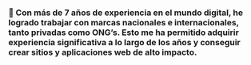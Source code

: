 ### 👋 Con más de 7 años de experiencia en el mundo digital, he logrado trabajar con marcas nacionales e internacionales, tanto privadas como ONG’s. Esto me ha permitido adquirir experiencia significativa a lo largo de los años y conseguir crear sitios y aplicaciones web de alto impacto.

<!--
**uebeats/uebeats** is a ✨ _special_ ✨ repository because its `README.md` (this file) appears on your GitHub profile.

Here are some ideas to get you started:

- 🔭 I’m currently working on ...
- 🌱 I’m currently learning ...
- 👯 I’m looking to collaborate on ...
- 🤔 I’m looking for help with ...
- 💬 Ask me about ...
- 📫 How to reach me: ...
- 😄 Pronouns: ...
- ⚡ Fun fact: ...
-->
